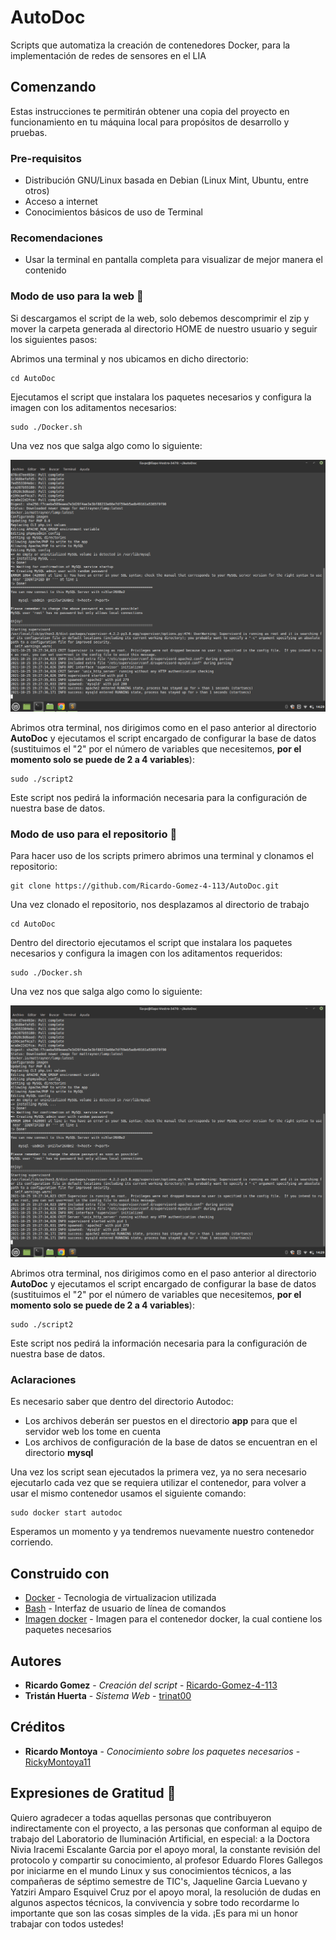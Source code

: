 # AutoDoc

Scripts que automatiza la creación de contenedores Docker, para la implementación de redes de sensores en el LIA 

## Comenzando

Estas instrucciones te permitirán obtener una copia del proyecto en funcionamiento en tu máquina local para propósitos de desarrollo y pruebas.

### Pre-requisitos

* Distribución GNU/Linux basada en Debian (Linux Mint, Ubuntu, entre otros)
* Acceso a internet
* Conocimientos básicos de uso de Terminal

### Recomendaciones
* Usar la terminal en pantalla completa para visualizar de mejor manera el contenido

### Modo de uso para la web 🔧

Si descargamos el script de la web, solo debemos descomprimir el zip y mover la carpeta generada al directorio HOME de nuestro usuario y seguir los siguientes pasos:

Abrimos una terminal y nos ubicamos en dicho directorio:

```
cd AutoDoc
```

Ejecutamos el script que instalara los paquetes necesarios y configura la imagen con los aditamentos necesarios:

```
sudo ./Docker.sh
```
Una vez nos que salga algo como lo siguiente:

![Screenshot](screenshot.png)

Abrimos otra terminal, nos dirigimos como en el paso anterior al directorio **AutoDoc** y ejecutamos el script encargado de configurar la base de datos (sustituimos el "2" por el número de variables que necesitemos, **por el momento solo se puede de 2 a 4 variables**):

```
sudo ./script2
```
Este script nos pedirá la información necesaria para la configuración de nuestra base de datos.

### Modo de uso para el repositorio 🔧

Para hacer uso de los scripts primero abrimos una terminal y clonamos el repositorio:

```
git clone https://github.com/Ricardo-Gomez-4-113/AutoDoc.git
```
Una vez clonado el repositorio, nos desplazamos al directorio de trabajo

```
cd AutoDoc
```
Dentro del directorio ejecutamos el script que instalara los paquetes necesarios y configura la imagen con los aditamentos requeridos:

```
sudo ./Docker.sh
```
Una vez nos que salga algo como lo siguiente:

![Screenshot](screenshot.png)

Abrimos otra terminal, nos dirigimos como en el paso anterior al directorio **AutoDoc** y ejecutamos el script encargado de configurar la base de datos (sustituimos el "2" por el número de variables que necesitemos, **por el momento solo se puede de 2 a 4 variables**):


```
sudo ./script2
```
Este script nos pedirá la información necesaria para la configuración de nuestra base de datos.

### Aclaraciones 

Es necesario saber que dentro del directorio Autodoc:

* Los archivos deberán ser puestos en el directorio **app** para que el servidor web los tome en cuenta
* Los archivos de configuración de la base de datos se encuentran en el directorio **mysql**


Una vez los script sean ejecutados la primera vez, ya no sera necesario ejecutarlo cada vez que se requiera utilizar el contenedor, para volver a usar el mismo contenedor usamos el siguiente comando:


```
sudo docker start autodoc
```
Esperamos un momento y ya tendremos nuevamente nuestro contenedor corriendo.

## Construido con

* [Docker](https://docs.docker.com/get-started/overview/) - Tecnologia de virtualizacion utilizada
* [Bash](https://tiswww.case.edu/php/chet/bash/bashtop.html) - Interfaz de usuario de línea de comandos
* [Imagen docker](https://hub.docker.com/r/mattrayner/lamp) - Imagen para el contenedor docker, la cual contiene los paquetes necesarios

## Autores

* **Ricardo Gomez** - *Creación del script* - [Ricardo-Gomez-4-113](https://github.com/Ricardo-Gomez-4-113)
* **Tristán Huerta** - *Sistema Web* - [trinat00](https://github.com/trinat00)

## Créditos

* **Ricardo Montoya** - *Conocimiento sobre los paquetes necesarios* - [RickyMontoya11](https://github.com/RickyMontoya11)


## Expresiones de Gratitud 🎁

Quiero agradecer a todas aquellas personas que contribuyeron indirectamente con el proyecto, a las personas que conforman al equipo de trabajo del Laboratorio de Iluminación Artificial, en especial: a la Doctora Nivia Iracemi Escalante Garcia por el apoyo moral, la constante revisión del protocolo y compartir su conocimiento, al profesor Eduardo Flores Gallegos por iniciarme en el mundo Linux y sus conocimientos técnicos, a las compañeras de séptimo semestre de TIC's, Jaqueline Garcia Luevano y Yatziri Amparo Esquivel Cruz por el apoyo moral, la resolución de dudas en algunos aspectos técnicos, la convivencia y sobre todo recordarme lo importante que son las cosas simples de la vida. ¡Es para mi un honor trabajar con todos ustedes!